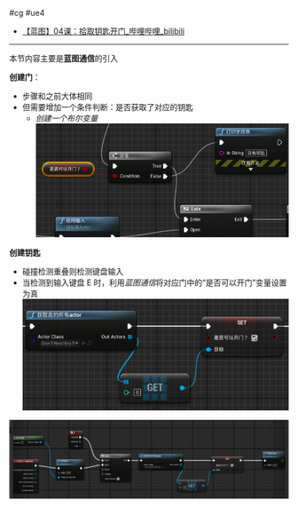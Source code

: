 #cg #ue4 
- [【蓝图】04课：拾取钥匙开门\_哔哩哔哩\_bilibili](https://www.bilibili.com/video/BV164411Y732?t=7.5&p=33)
---

本节内容主要是**蓝图通信**的引入

**创建门**：
- 步骤和之前大体相同
- 但需要增加一个条件判断：是否获取了对应的钥匙
	- *创建一个布尔变量*
![](img/Pasted%20image%2020240113212938.png)

**创建钥匙**
- 碰撞检测重叠则检测键盘输入
- 当检测到输入键盘 E 时，利用*蓝图通信*将对应门中的“是否可以开门”变量设置为真
![](img/Pasted%20image%2020240113213102.png)


![](img/Pasted%20image%2020240113213143.png)

